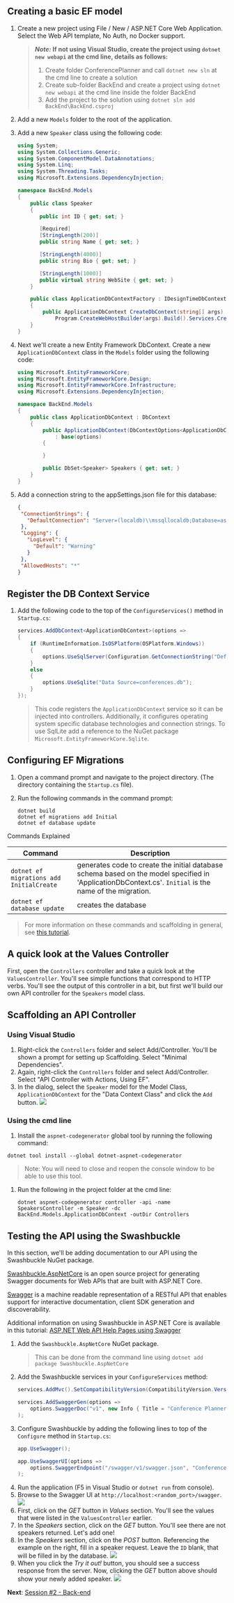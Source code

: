 
## Creating a basic EF model

1. Create a new project using File / New / ASP.NET Core Web Application. Select the Web API template, No Auth, no Docker support.

   > ***Note:* If not using Visual Studio, create the project using `dotnet new webapi` at the cmd line, details as follows:**
   > 1. Create folder ConferencePlanner and call `dotnet new sln` at the cmd line to create a solution
   > 2. Create sub-folder BackEnd and create a project using `dotnet new webapi` at the cmd line inside the folder BackEnd
   > 3. Add the project to the solution using `dotnet sln add BackEnd\BackEnd.csproj`
1. Add a new `Models` folder to the root of the application.
1. Add a new `Speaker` class using the following code:
    ```csharp
    using System;
    using System.Collections.Generic;
    using System.ComponentModel.DataAnnotations;
    using System.Linq;
    using System.Threading.Tasks;
    using Microsoft.Extensions.DependencyInjection;

    namespace BackEnd.Models
    {
        public class Speaker
        {
           public int ID { get; set; }

           [Required]
           [StringLength(200)]
           public string Name { get; set; }

           [StringLength(4000)]
           public string Bio { get; set; }

           [StringLength(1000)]
           public virtual string WebSite { get; set; }
        }

        public class ApplicationDbContextFactory : IDesignTimeDbContextFactory<ApplicationDbContext>
        {
            public ApplicationDbContext CreateDbContext(string[] args) =>
                Program.CreateWebHostBuilder(args).Build().Services.CreateScope().ServiceProvider.GetRequiredService<ApplicationDbContext>();
        }
    }
    ```
1. Next we'll create a new Entity Framework DbContext. Create a new `ApplicationDbContext` class in the `Models` folder using the following code:
    ```csharp
    using Microsoft.EntityFrameworkCore;
    using Microsoft.EntityFrameworkCore.Design;
    using Microsoft.EntityFrameworkCore.Infrastructure;
    using Microsoft.Extensions.DependencyInjection;

    namespace BackEnd.Models
    {
        public class ApplicationDbContext : DbContext
        {
            public ApplicationDbContext(DbContextOptions<ApplicationDbContext> options)
                : base(options)
            {

            }

            public DbSet<Speaker> Speakers { get; set; }
        }
    }

    ```
1. Add a connection string to the appSettings.json file for this database:

    ```json
   {
     "ConnectionStrings": {
       "DefaultConnection": "Server=(localdb)\\mssqllocaldb;Database=aspnet-BackEnd-931E56BD-86CB-4A96-BD99-2C6A6ABB0829;Trusted_Connection=True;MultipleActiveResultSets=true"
     },
     "Logging": {
       "LogLevel": {
         "Default": "Warning"
       }
     },
     "AllowedHosts": "*"
   }
    ```

## Register the DB Context Service
1. Add the following code to the top of the `ConfigureServices()` method in `Startup.cs`:
    ```csharp
    services.AddDbContext<ApplicationDbContext>(options =>
    {
        if (RuntimeInformation.IsOSPlatform(OSPlatform.Windows))
        {
            options.UseSqlServer(Configuration.GetConnectionString("DefaultConnection"));
        }
        else
        {
            options.UseSqlite("Data Source=conferences.db");
        }
    });
    ```
    > This code registers the `ApplicationDbContext` service so it can be injected into controllers. Additionally, it configures operating system specific database technologies and connection strings. To use SqlLite add a reference to the NuGet package `Microsoft.EntityFrameworkCore.Sqlite`.

## Configuring EF Migrations

1. Open a command prompt and navigate to the project directory. (The directory containing the `Startup.cs` file).

1. Run the following commands in the command prompt:
    ```console
    dotnet build
    dotnet ef migrations add Initial
    dotnet ef database update
    ```
Commands Explained

| Command       |Description       |
| ------------- |-------------|
| `dotnet ef migrations add InitialCreate`     | generates code to create the initial database schema based on the model specified in 'ApplicationDbContext.cs'. `Initial` is the name of the migration. |  
|`dotnet ef database update` | creates the database      |

  >For more information on these commands and scaffolding in general, see [this tutorial](https://docs.microsoft.com/en-us/aspnet/core/tutorials/first-mvc-app/adding-model#add-initial-migration-and-update-the-database).

## A quick look at the Values Controller
First, open the `Controllers` controller and take a quick look at the `ValuesController`. You'll see simple functions that correspond to HTTP verbs. You'll see the output of this controller in a bit, but first we'll build our own API controller for the `Speakers` model class.

## Scaffolding an API Controller
### Using Visual Studio
1. Right-click the `Controllers` folder and select Add/Controller. You'll be shown a prompt for setting up Scaffolding. Select "Minimal Dependencies".
1. Again, right-click the `Controllers` folder and select Add/Controller. Select "API Controller with Actions, Using EF".
1. In the dialog, select the `Speaker` model for the Model Class, `ApplicationDbContext` for the "Data Context Class" and click the `Add` button.
   ![](images/scaffold-api-controller.png)

### Using the cmd line
1. Install the `aspnet-codegenerator` global tool by running the following command:

```
dotnet tool install --global dotnet-aspnet-codegenerator
```

> Note: You will need to close and reopen the console window to be able to use this tool.
1. Run the following in the project folder at the cmd line:
    ```
    dotnet aspnet-codegenerator controller -api -name SpeakersController -m Speaker -dc BackEnd.Models.ApplicationDbContext -outDir Controllers
    ```

## Testing the API using the Swashbuckle

In this section, we'll be adding documentation to our API using the Swashbuckle NuGet package.

[Swashbuckle.AspNetCore](https://github.com/domaindrivendev/swashbuckle.aspnetcore) is an open source project for generating Swagger documents for Web APIs that are built with ASP.NET Core.

[Swagger](https://swagger.io) is a machine readable representation of a RESTful API that enables support for interactive documentation, client SDK generation and discoverability.

Additional information on using Swashbuckle in ASP.NET Core is available in this tutorial: [ASP.NET Web API Help Pages using Swagger](https://docs.microsoft.com/en-us/aspnet/core/tutorials/web-api-help-pages-using-swagger)

1. Add the `Swashbuckle.AspNetCore` NuGet package.
   > This can be done from the command line using `dotnet add package Swashbuckle.AspNetCore`
1. Add the Swashbuckle services in your `ConfigureServices` method:
    ```csharp
    services.AddMvc().SetCompatibilityVersion(CompatibilityVersion.Version_2_1);

    services.AddSwaggerGen(options =>
        options.SwaggerDoc("v1", new Info { Title = "Conference Planner API", Version = "v1" })
    );
    ```
1. Configure Swashbuckle by adding the following lines to top of the `Configure` method in `Startup.cs`:
    ```csharp
    app.UseSwagger();

    app.UseSwaggerUI(options =>
        options.SwaggerEndpoint("/swagger/v1/swagger.json", "Conference Planner API v1")
    );
    ```
1. Run the application (F5 in Visual Studio or `dotnet run` from console).
1. Browse to the Swagger UI at `http://localhost:<random_port>/swagger`.
    ![](images/swagger-speakers.png)
1. First, click on the *GET* button in *Values* section. You'll see the values that were listed in the `ValuesController` earlier.
1. In the *Speakers* section, click on the *GET* button. You'll see there are not speakers returned. Let's add one!
1. In the *Speakers* section, click on the *POST* button. Referencing the example on the right, fill in a speaker request. Leave the `ID` blank, that will be filled in by the database.
    ![](images/swagger-create-speaker.png)
1. When you click the *Try it out!* button, you should see a success response from the server. Now, clicking the *GET* button above should show your newly added speaker.
    ![](images/swagger-create-results.png)

**Next**: [Session #2 - Back-end](2.%20Build%20out%20BackEnd%20and%20Refactor.md)
